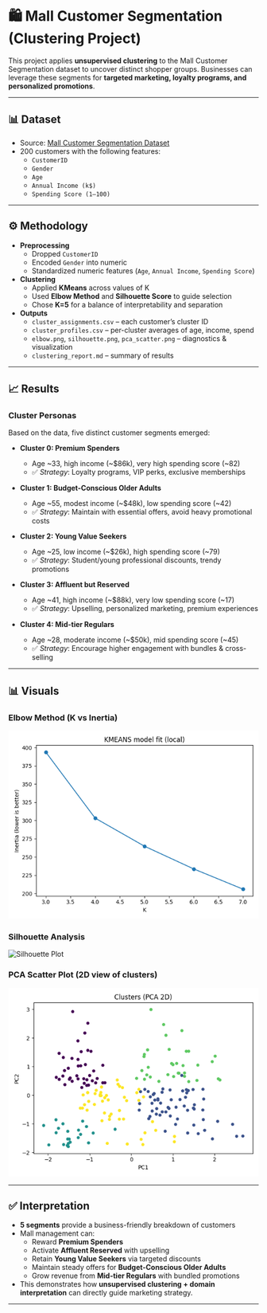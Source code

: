 # 🛍 Mall Customer Segmentation (Clustering Project)

This project applies **unsupervised clustering** to the Mall Customer Segmentation dataset to uncover distinct shopper groups. Businesses can leverage these segments for **targeted marketing, loyalty programs, and personalized promotions**.

---

## 📊 Dataset
- Source: [Mall Customer Segmentation Dataset](https://www.kaggle.com/datasets/vjchoudhary7/customer-segmentation-tutorial-in-python)  
- 200 customers with the following features:  
  - `CustomerID`  
  - `Gender`  
  - `Age`  
  - `Annual Income (k$)`  
  - `Spending Score (1–100)`  

---

## ⚙️ Methodology
- **Preprocessing**
  - Dropped `CustomerID`
  - Encoded `Gender` into numeric
  - Standardized numeric features (`Age`, `Annual Income`, `Spending Score`)
- **Clustering**
  - Applied **KMeans** across values of K
  - Used **Elbow Method** and **Silhouette Score** to guide selection
  - Chose **K=5** for a balance of interpretability and separation
- **Outputs**
  - `cluster_assignments.csv` – each customer’s cluster ID
  - `cluster_profiles.csv` – per-cluster averages of age, income, spend
  - `elbow.png`, `silhouette.png`, `pca_scatter.png` – diagnostics & visualization
  - `clustering_report.md` – summary of results

---

## 📈 Results

### Cluster Personas
Based on the data, five distinct customer segments emerged:

- **Cluster 0: Premium Spenders**  
  - Age ~33, high income (~$86k), very high spending score (~82)  
  - ✅ *Strategy*: Loyalty programs, VIP perks, exclusive memberships

- **Cluster 1: Budget-Conscious Older Adults**  
  - Age ~55, modest income (~$48k), low spending score (~42)  
  - ✅ *Strategy*: Maintain with essential offers, avoid heavy promotional costs

- **Cluster 2: Young Value Seekers**  
  - Age ~25, low income (~$26k), high spending score (~79)  
  - ✅ *Strategy*: Student/young professional discounts, trendy promotions

- **Cluster 3: Affluent but Reserved**  
  - Age ~41, high income (~$88k), very low spending score (~17)  
  - ✅ *Strategy*: Upselling, personalized marketing, premium experiences

- **Cluster 4: Mid-tier Regulars**  
  - Age ~28, moderate income (~$50k), mid spending score (~45)  
  - ✅ *Strategy*: Encourage higher engagement with bundles & cross-selling

---

## 📊 Visuals

### Elbow Method (K vs Inertia)
![Elbow Plot](./clustering_outputs_k5/elbow.png)

### Silhouette Analysis
![Silhouette Plot](./clustering_outputs_k5/silhouette.png)

### PCA Scatter Plot (2D view of clusters)
![PCA Scatter](./clustering_outputs_k5/pca_scatter.png)

---

## ✅ Interpretation
- **5 segments** provide a business-friendly breakdown of customers
- Mall management can:
  - Reward **Premium Spenders**
  - Activate **Affluent Reserved** with upselling
  - Retain **Young Value Seekers** via targeted discounts
  - Maintain steady offers for **Budget-Conscious Older Adults**
  - Grow revenue from **Mid-tier Regulars** with bundled promotions
- This demonstrates how **unsupervised clustering + domain interpretation** can directly guide marketing strategy.

---
